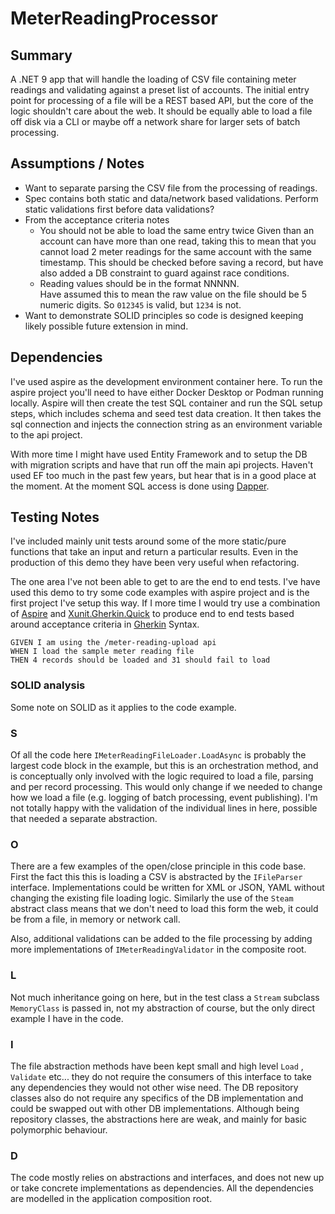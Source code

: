 # MeterReadingProcessor
## Summary
A .NET 9 app that will handle the loading of CSV file containing meter readings and validating against a preset list of accounts.  The initial entry point for processing of a file will be a REST based API, but the core of the logic shouldn't care about the web.  It should be equally able to load a file off disk via a CLI or maybe off a network share for larger sets of batch processing.

## Assumptions / Notes
- Want to separate parsing the CSV file from the processing of readings.
- Spec contains both static and data/network based validations.  Perform static validations first before data validations?
- From the acceptance criteria notes
	- You should not be able to load the same entry twice
		Given than an account can have more than one read, taking this to mean that you cannot load 2 meter readings for the same account with the same timestamp.   This should be checked before saving a record, but have also added a DB constraint to guard against race conditions.
	- Reading values should be in the format NNNNN.  
	    Have assumed this to mean the raw value on the file should be 5 numeric digits.  So `012345` is valid, but `1234` is not.
- Want to demonstrate SOLID principles so code is designed keeping likely possible future extension in mind.
## Dependencies
I've used aspire as the development environment container here.  To run the aspire project you'll need to have either Docker Desktop or Podman running locally.  Aspire will then create the test SQL container and run the SQL setup steps, which includes schema and seed test data creation.  It then takes the sql connection and injects the connection string as an environment variable to the api project.

With more time I might have used Entity Framework and to setup the DB with migration scripts and have that run off the main api projects.  Haven't used EF too much in the past few years, but hear that is in a good place at the moment.  At the moment SQL access is done using [Dapper](https://github.com/DapperLib/Dapper).

## Testing Notes
I've included mainly unit tests around some of the more static/pure functions that take an input and return a particular results.  Even in the production of this demo they have been very useful when refactoring.

The one area I've not been able to get to are the end to end tests.  I've have used this demo to try some code examples with aspire project and is the first project I've setup this way.  If I more time I would try use a combination of [Aspire](https://learn.microsoft.com/en-us/dotnet/aspire/get-started/aspire-overview) and [Xunit.Gherkin.Quick](https://github.com/ttutisani/Xunit.Gherkin.Quick) to produce end to end tests based around acceptance criteria in [Gherkin](https://cucumber.io/docs/gherkin/) Syntax.

```gherkin
GIVEN I am using the /meter-reading-upload api
WHEN I load the sample meter reading file
THEN 4 records should be loaded and 31 should fail to load
```

### SOLID analysis
Some note on SOLID as it applies to the code example.
### S
Of all the code here `IMeterReadingFileLoader.LoadAsync` is probably the largest code block in the example, but this is an orchestration method, and is conceptually only involved with the logic required to load a file, parsing and per record processing.  This would only change if we needed to change how we load a file (e.g. logging of batch processing, event publishing).  I'm not totally happy with the validation of the individual lines in here, possible that needed a separate abstraction.
### O
There are a few examples of the open/close principle in this code base.  First the fact this this is loading a CSV is abstracted by the `IFileParser` interface.  Implementations could be written for XML or JSON, YAML without changing the existing file loading logic.  Similarly the use of the `Steam` abstract class means that we don't need to load this form the web, it could be from a file, in memory or network call.

Also, additional validations can be added to the file processing by adding more implementations of `IMeterReadingValidator` in the composite root.
### L
Not much inheritance going on here, but in the test class a `Stream` subclass `MemoryClass` is passed in, not my abstraction of course, but the only direct example I have in the code.
### I
The file abstraction methods have been kept small and high level `Load` , `Validate` etc...  they do not require the consumers of this interface to take any dependencies they would not other wise need.   The DB repository classes also do not require any specifics of the DB implementation and could be swapped out with other DB implementations.  Although being repository classes, the abstractions here are weak, and mainly for basic polymorphic behaviour.
### D
The code mostly relies on abstractions and interfaces, and does not new up or take concrete implementations as dependencies.  All the dependencies are modelled in the application composition root.